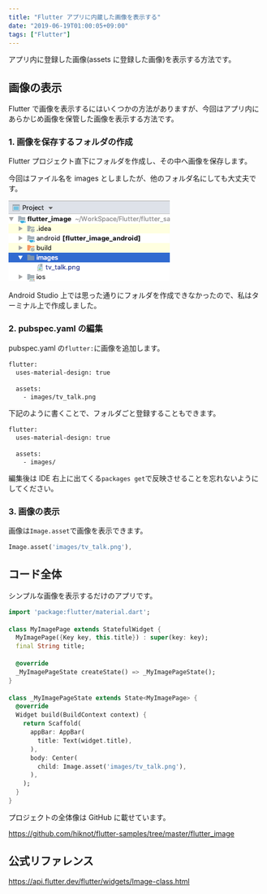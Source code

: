 ```yaml
---
title: "Flutter アプリに内蔵した画像を表示する"
date: "2019-06-19T01:00:05+09:00"
tags: ["Flutter"]
---
```


アプリ内に登録した画像(assets に登録した画像)を表示する方法です。

## 画像の表示

Flutter で画像を表示するにはいくつかの方法がありますが、今回はアプリ内にあらかじめ画像を保管した画像を表示する方法です。

### 1. 画像を保存するフォルダの作成

Flutter プロジェクト直下にフォルダを作成し、その中へ画像を保存します。

今回はファイル名を images としましたが、他のフォルダ名にしても大丈夫です。

![](20190616232807.png)

Android Studio 上では思った通りにフォルダを作成できなかったので、私はターミナル上で作成しました。

### 2. pubspec.yaml の編集

pubspec.yaml の`flutter:`に画像を追加します。

```
flutter:
  uses-material-design: true

  assets:
    - images/tv_talk.png
```

下記のように書くことで、フォルダごと登録することもできます。

```
flutter:
  uses-material-design: true

  assets:
    - images/
```

編集後は IDE 右上に出てくる`packages get`で反映させることを忘れないようにしてください。

### 3. 画像の表示

画像は`Image.asset`で画像を表示できます。

```dart
Image.asset('images/tv_talk.png'),
```

## コード全体

シンプルな画像を表示するだけのアプリです。

```dart
import 'package:flutter/material.dart';

class MyImagePage extends StatefulWidget {
  MyImagePage({Key key, this.title}) : super(key: key);
  final String title;

  @override
  _MyImagePageState createState() => _MyImagePageState();
}

class _MyImagePageState extends State<MyImagePage> {
  @override
  Widget build(BuildContext context) {
    return Scaffold(
      appBar: AppBar(
        title: Text(widget.title),
      ),
      body: Center(
        child: Image.asset('images/tv_talk.png'),
      ),
    );
  }
}
```

プロジェクトの全体像は GitHub に載せています。

https://github.com/hiknot/flutter-samples/tree/master/flutter_image

## 公式リファレンス

https://api.flutter.dev/flutter/widgets/Image-class.html
